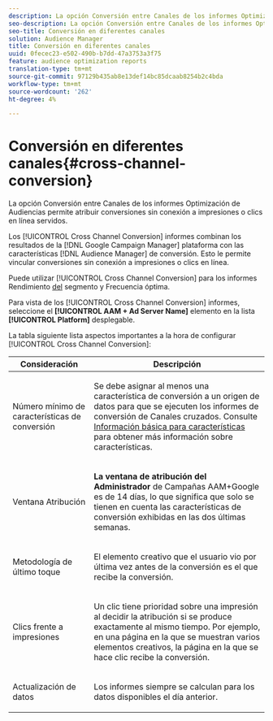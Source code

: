 ```yaml
---
description: La opción Conversión entre Canales de los informes Optimización de Audiencias permite atribuir conversiones sin conexión a impresiones o clics en línea servidos.
seo-description: La opción Conversión entre Canales de los informes Optimización de Audiencias permite atribuir conversiones sin conexión a impresiones o clics en línea servidos.
seo-title: Conversión en diferentes canales
solution: Audience Manager
title: Conversión en diferentes canales
uuid: 0fecec23-e502-490b-b7dd-47a3753a3f75
feature: audience optimization reports
translation-type: tm+mt
source-git-commit: 97129b435ab8e13def14bc85dcaab8254b2c4bda
workflow-type: tm+mt
source-wordcount: '262'
ht-degree: 4%

---
```



# Conversión en diferentes canales{#cross-channel-conversion}

La opción Conversión entre Canales de los informes Optimización de Audiencias permite atribuir conversiones sin conexión a impresiones o clics en línea servidos.

Los [!UICONTROL Cross Channel Conversion] informes combinan los resultados de la [!DNL Google Campaign Manager] plataforma con las características [!DNL Audience Manager] de conversión. Esto le permite vincular conversiones sin conexión a impresiones o clics en línea.

Puede utilizar [!UICONTROL Cross Channel Conversion] para los informes Rendimiento [del](../../../reporting/audience-optimization-reports/aor-advertisers/segment-performance.md) segmento y Frecuencia [](../../../reporting/audience-optimization-reports/aor-advertisers/optimal-frequency.md) óptima.

Para vista de los [!UICONTROL Cross Channel Conversion] informes, seleccione el **[!UICONTROL AAM + Ad Server Name]** elemento en la lista **[!UICONTROL Platform]** desplegable.

La tabla siguiente lista aspectos importantes a la hora de configurar [!UICONTROL Cross Channel Conversion]:

<table id="table_62590B4AB7624B619EC9AA8FF89722C9"> 
 <thead> 
  <tr> 
   <th class="entry"> Consideración </th> 
   <th class="entry"> Descripción </th> 
  </tr> 
 </thead>
 <tbody> 
  <tr> 
   <td colname="col01"> <p>Número mínimo de características de conversión </p> </td> 
   <td colname="col1"> <p>Se debe asignar al menos una característica de conversión a un origen de datos para que se ejecuten los informes de conversión <span class="wintitle"></span> de Canales cruzados. Consulte <a href="../../../features/traits/create-onboarded-rule-based-traits.md"> Información básica para características</a> para obtener más información sobre características. </p> </td> 
  </tr>
  <tr> 
   <td> <p>Ventana Atribución </p> </td> 
   <td> <p> <b><span class="uicontrol"> La ventana de atribución del Administrador</span></b> de Campañas AAM+Google es de 14 días, lo que significa que solo se tienen en cuenta las características de conversión exhibidas en las dos últimas semanas. </p> </td> 
  </tr> 
  <tr> 
   <td> <p>Metodología de último toque </p> </td> 
   <td> <p>El elemento creativo que el usuario vio por última vez antes de la conversión es el que recibe la conversión. </p> </td> 
  </tr> 
  <tr> 
   <td> <p>Clics frente a impresiones </p> </td> 
   <td> <p>Un clic tiene prioridad sobre una impresión al decidir la atribución si se produce exactamente al mismo tiempo. Por ejemplo, en una página en la que se muestran varios elementos creativos, la página en la que se hace clic recibe la conversión. </p> </td> 
  </tr> 
  <tr> 
   <td> <p>Actualización de datos </p> </td> 
   <td> <p>Los informes siempre se calculan para los datos disponibles el día anterior. </p> </td> 
  </tr> 
 </tbody> 
</table>
